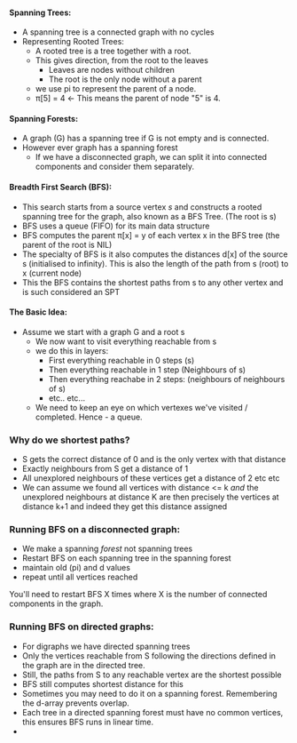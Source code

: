 #### Spanning Trees: 
- A spanning tree is a connected graph with no cycles
- Representing Rooted Trees:
	- A rooted tree is a tree together with a root.
	- This gives direction, from the root to the leaves
		- Leaves are nodes without children
		- The root is the only node without a parent
	- we use pi to represent the parent of a node.
	- π[5] = 4 <- This means the parent of node "5" is 4.

#### Spanning Forests:
- A graph (G) has a spanning tree if G is not empty and is connected.
- However ever graph has a spanning forest
	- If we have a disconnected graph, we can split it into connected components and consider them separately.

#### Breadth First Search (BFS):
- This search starts from a source vertex *s* and constructs a rooted spanning tree for the graph, also known as a BFS Tree. (The root is s)
- BFS uses a queue (FIFO) for its main data structure
- BFS computes the parent π[x] = y of each vertex x in the BFS tree (the parent of the root is NIL)
- The specialty of BFS is it also computes the distances d[x] of the source s (initialised to infinity). This is also the length of the path from s (root) to x (current node)
- This the BFS contains the shortest paths from s to any other vertex and is such considered an SPT

#### The Basic Idea:
- Assume we start with a graph G and a root s
	- We now want to visit everything reachable from s
	- we do this in layers:
		- First everything reachable in 0 steps (s)
		- Then everything reachable in 1 step (Neighbours of s)
		- Then everything reachabe in 2 steps: (neighbours of neighbours of s)
		- etc.. etc...
	- We need to keep an eye on which vertexes we've visited / completed. Hence - a queue.

### Why do we shortest paths? 
- S gets the correct distance of 0 and is the only vertex with that distance
- Exactly neighbours from S get a distance of 1
- All unexplored neighbours of these vertices get a distance of 2 etc etc 
- We can assume we found all vertices with distance <= k *and* the unexplored neighbours at distance K  are then precisely the vertices at distance k+1 and indeed they get this distance assigned


### Running BFS on a disconnected graph:
- We make a spanning *forest* not spanning trees
- Restart BFS on each spanning tree in the spanning forest
- maintain old (pi) and d values
- repeat until all vertices reached

You'll need to restart BFS X times where X is the number of connected components in the graph.


### Running BFS on directed graphs:
- For digraphs we have directed spanning trees
- Only the vertices reachable from S following the directions defined in the graph are in the directed tree.
- Still, the paths from S to any reachable vertex are the shortest possible
- BFS still computes shortest distance for this
- Sometimes you may need to do it on a spanning forest. Remembering the d-array prevents overlap.
- Each tree in a directed spanning forest must have no common vertices, this ensures BFS runs in linear time.
- 